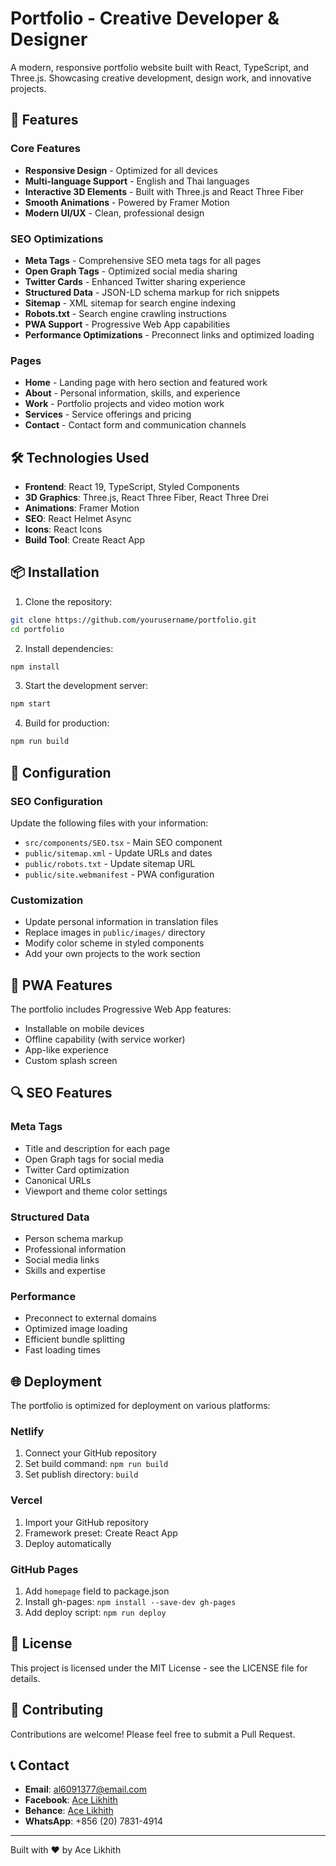# Portfolio - Creative Developer & Designer

A modern, responsive portfolio website built with React, TypeScript, and Three.js. Showcasing creative development, design work, and innovative projects.

## 🚀 Features

### Core Features
- **Responsive Design** - Optimized for all devices
- **Multi-language Support** - English and Thai languages
- **Interactive 3D Elements** - Built with Three.js and React Three Fiber
- **Smooth Animations** - Powered by Framer Motion
- **Modern UI/UX** - Clean, professional design

### SEO Optimizations
- **Meta Tags** - Comprehensive SEO meta tags for all pages
- **Open Graph Tags** - Optimized social media sharing
- **Twitter Cards** - Enhanced Twitter sharing experience
- **Structured Data** - JSON-LD schema markup for rich snippets
- **Sitemap** - XML sitemap for search engine indexing
- **Robots.txt** - Search engine crawling instructions
- **PWA Support** - Progressive Web App capabilities
- **Performance Optimizations** - Preconnect links and optimized loading

### Pages
- **Home** - Landing page with hero section and featured work
- **About** - Personal information, skills, and experience
- **Work** - Portfolio projects and video motion work
- **Services** - Service offerings and pricing
- **Contact** - Contact form and communication channels

## 🛠️ Technologies Used

- **Frontend**: React 19, TypeScript, Styled Components
- **3D Graphics**: Three.js, React Three Fiber, React Three Drei
- **Animations**: Framer Motion
- **SEO**: React Helmet Async
- **Icons**: React Icons
- **Build Tool**: Create React App

## 📦 Installation

1. Clone the repository:
```bash
git clone https://github.com/yourusername/portfolio.git
cd portfolio
```

2. Install dependencies:
```bash
npm install
```

3. Start the development server:
```bash
npm start
```

4. Build for production:
```bash
npm run build
```

## 🔧 Configuration

### SEO Configuration
Update the following files with your information:
- `src/components/SEO.tsx` - Main SEO component
- `public/sitemap.xml` - Update URLs and dates
- `public/robots.txt` - Update sitemap URL
- `public/site.webmanifest` - PWA configuration

### Customization
- Update personal information in translation files
- Replace images in `public/images/` directory
- Modify color scheme in styled components
- Add your own projects to the work section

## 📱 PWA Features

The portfolio includes Progressive Web App features:
- Installable on mobile devices
- Offline capability (with service worker)
- App-like experience
- Custom splash screen

## 🔍 SEO Features

### Meta Tags
- Title and description for each page
- Open Graph tags for social media
- Twitter Card optimization
- Canonical URLs
- Viewport and theme color settings

### Structured Data
- Person schema markup
- Professional information
- Social media links
- Skills and expertise

### Performance
- Preconnect to external domains
- Optimized image loading
- Efficient bundle splitting
- Fast loading times

## 🌐 Deployment

The portfolio is optimized for deployment on various platforms:

### Netlify
1. Connect your GitHub repository
2. Set build command: `npm run build`
3. Set publish directory: `build`

### Vercel
1. Import your GitHub repository
2. Framework preset: Create React App
3. Deploy automatically

### GitHub Pages
1. Add `homepage` field to package.json
2. Install gh-pages: `npm install --save-dev gh-pages`
3. Add deploy script: `npm run deploy`

## 📄 License

This project is licensed under the MIT License - see the LICENSE file for details.

## 🤝 Contributing

Contributions are welcome! Please feel free to submit a Pull Request.

## 📞 Contact

- **Email**: al6091377@email.com
- **Facebook**: [Ace Likhith](https://www.facebook.com/profile.php?id=61559057724990)
- **Behance**: [Ace Likhith](https://www.behance.net/ace_likhith1)
- **WhatsApp**: +856 (20) 7831-4914

---

Built with ❤️ by Ace Likhith
